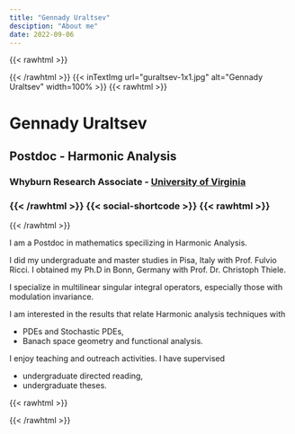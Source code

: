 ```yaml
---
title: "Gennady Uraltsev"
desciption: "About me"
date: 2022-09-06
---
```

{{< rawhtml >}}
<div class="profile">
     <div class="profile_inner">
{{< /rawhtml >}} 
{{< inTextImg url="guraltsev-1x1.jpg"  alt="Gennady Uraltsev"  width=100% >}}
{{< rawhtml >}} 
<span>
<h1>Gennady Uraltsev</h1> 
<h2>Postdoc - Harmonic Analysis</h2>
<h3>Whyburn Research Associate - <a href="https://math.virginia.edu/"> University of Virginia </a></h3>
<h3>
{{< /rawhtml >}} 
{{< social-shortcode >}}
{{< rawhtml >}} 
</h3></span>
</div><div class="profile_outer">
{{< /rawhtml >}} 

I am a Postdoc in mathematics specilizing in Harmonic Analysis.

I did my undergraduate and master studies in Pisa, Italy with Prof. Fulvio Ricci. I obtained my Ph.D in Bonn, Germany with Prof. Dr. Christoph Thiele.

I specialize in multilinear singular integral operators, especially those with modulation invariance.

I am interested in the results that relate Harmonic analysis techniques with
- PDEs and Stochastic PDEs,
- Banach space geometry and functional analysis.

I enjoy teaching and outreach activities. I have supervised
- undergraduate directed reading,
- undergraduate theses.

{{< rawhtml >}}
</div></div>
{{< /rawhtml >}}

